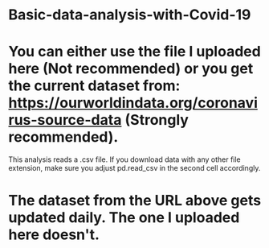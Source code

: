 # Basic-data-analysis-with-Covid-19

# You can either use the file I uploaded here (Not recommended) or you get the current dataset from: https://ourworldindata.org/coronavirus-source-data (Strongly recommended).
This analysis reads a .csv file. If you download data with any other file extension, make sure you adjust pd.read_csv in the second cell accordingly.

# The dataset from the URL above gets updated daily. The one I uploaded here doesn't.
